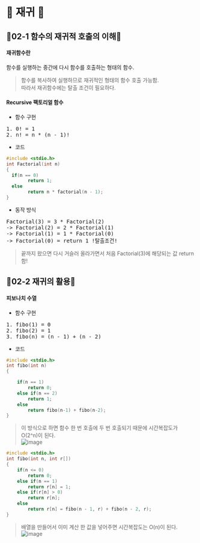 # 🍋 재귀 🍋

## 🌟02-1 함수의 재귀적 호출의 이해🌟

#### 재귀함수란
함수를 실행하는 중간에 다시 함수를 호출하는 형태의 함수.  
> 함수를 복사하여 실행하므로 재귀적인 형태의 함수 호출 가능함.  
> 따라서 재귀함수에는 탈출 조건이 필요하다.  

#### Recursive 팩토리얼 함수  

* 함수 구현
<pre>
1. 0! = 1
2. n! = n * (n - 1)!
</pre>

* 코드  
```c
#include <stdio.h>
int Factorial(int n)
{
  if(n == 0)
        return 1;
  else
        return n * factorial(n - 1);
}
```

* 동작 방식  
<pre>
Factorial(3) = 3 * Factorial(2)  
-> Factorial(2) = 2 * Factorial(1)  
-> Factorial(1) = 1 * Factorial(0)  
-> Factorial(0) = return 1 !탈출조건!  
</pre>  
> 끝까지 왔으면 다시 거슬러 올라가면서 처음 Factorial(3)에 해당되는 값 return 함!

## 🌟02-2 재귀의 활용🌟

#### 피보나치 수열

* 함수 구현
<pre>
1. fibo(1) = 0
2. fibo(2) = 1
3. fibo(n) = (n - 1) + (n - 2)
</pre>

* 코드
```c
#include <stdio.h>
int fibo(int n)
{

    if(n == 1)
        return 0;
    else if(n == 2)
        return 1;
    else
        return fibo(n-1) + fibo(n-2);
}
```
> 이 방식으로 하면 함수 한 번 호출에 두 번 호출되기 때문에 시간복잡도가 O(2^n)이 된다.  
> ![image](https://user-images.githubusercontent.com/77817094/171570770-24c3a8d6-0e89-430b-9d91-7f2f475d5768.png)  
```c
#include <stdio.h>
int fibo(int n, int r[])
{
    if(n <= 0)
        return 0;
    else if(n == 1)
        return r[n] = 1;
    else if(r[n] > 0)
        return r[n];
    else
        return r[n] = fibo(n - 1, r) + fibo(n - 2, r);
}
```
> 배열을 만들어서 이미 계산 한 값을 넣어주면 시간복잡도는 O(n)이 된다.  
> ![image](https://user-images.githubusercontent.com/77817094/171570888-4371b9a4-e427-492b-a43f-d1a2ad13e6f5.png)
